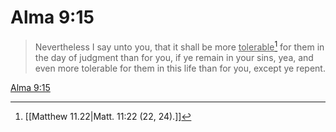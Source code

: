 # Alma 9:15

> Nevertheless I say unto you, that it shall be more <u>tolerable</u>[^a] for them in the day of judgment than for you, if ye remain in your sins, yea, and even more tolerable for them in this life than for you, except ye repent.

[Alma 9:15](https://www.churchofjesuschrist.org/study/scriptures/bofm/alma/9?lang=eng&id=p15#p15)


[^a]: [[Matthew 11.22|Matt. 11:22 (22, 24).]]
